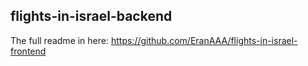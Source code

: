 ## flights-in-israel-backend

The full readme in here:
https://github.com/EranAAA/flights-in-israel-frontend

